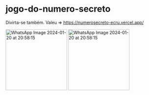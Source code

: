# jogo-do-numero-secreto
Divirta-se também. Valeu
=> https://numerosecreto-ecru.vercel.app/

<img src="https://github.com/OWillMatheuz/jogo-do-numero-secreto/assets/119905167/8804e6f7-f784-4dc0-ba45-4f2e2406c2b8" alt="WhatsApp Image 2024-01-20 at 20:58:15" width="200"/>

<img src="https://github.com/OWillMatheuz/jogo-do-numero-secreto/assets/119905167/8804e6f7-f784-4dc0-ba45-4f2e2406c2b8" alt="WhatsApp Image 2024-01-20 at 20:58:15" width="200"/>
